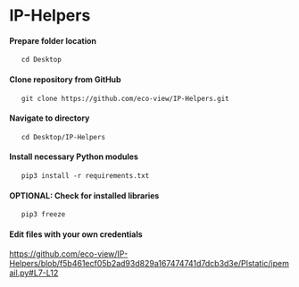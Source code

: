 # IP-Helpers

#### Prepare folder location

```
   cd Desktop 
```

#### Clone repository from GitHub

```
   git clone https://github.com/eco-view/IP-Helpers.git
```

#### Navigate to directory

```
   cd Desktop/IP-Helpers
```

#### Install necessary Python modules

```
   pip3 install -r requirements.txt 
```

#### OPTIONAL: Check for installed libraries

```
   pip3 freeze
```
#### Edit files with your own credentials

https://github.com/eco-view/IP-Helpers/blob/f5b461ecf05b2ad93d829a167474741d7dcb3d3e/PIstatic/ipemail.py#L7-L12
